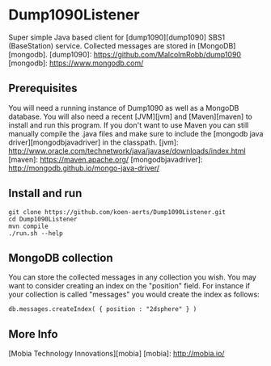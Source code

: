 # Dump1090Listener

Super simple Java based client for [dump1090][dump1090] SBS1 (BaseStation) service. Collected messages are stored in [MongoDB][mongodb].
[dump1090]: https://github.com/MalcolmRobb/dump1090
[mongodb]: https://www.mongodb.com/

## Prerequisites

You will need a running instance of Dump1090 as well as a MongoDB database. You will also need a recent [JVM][jvm] and [Maven][maven] to install and run this program. If you don't want to use Maven you can still manually compile the .java files and make sure to include the [mongodb java driver][mongodbjavadriver] in the classpath.
[jvm]: http://www.oracle.com/technetwork/java/javase/downloads/index.html
[maven]: https://maven.apache.org/
[mongodbjavadriver]: http://mongodb.github.io/mongo-java-driver/

## Install and run

    git clone https://github.com/koen-aerts/Dump1090Listener.git
    cd Dump1090Listener
    mvn compile
    ./run.sh --help

## MongoDB collection

You can store the collected messages in any collection you wish. You may want to consider creating an index on the "position" field. For instance if your collection is called "messages" you would create the index as follows:

    db.messages.createIndex( { position : "2dsphere" } )

## More Info

[Mobia Technology Innovations][mobia]
[mobia]: http://mobia.io/
